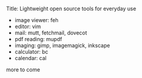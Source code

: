 Title: Lightweight open source tools for everyday use


  * image viewer: feh
  * editor: vim
  * mail: mutt, fetchmail, dovecot
  * pdf reading: mupdf
  * imaging: gimp, imagemagick, inkscape
  * calculator: bc
  * calendar: cal


more to come

